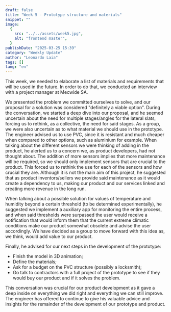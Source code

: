 ```yaml
---
draft: false
title: "Week 5 - Prototype structure and materials"
snippet: ""
image:
  {
    src: "../../assets/week5.jpg",
    alt: "frontend master",
  }
publishDate: "2025-03-25 15:39"
category: "Weekly Update"
author: "Leonardo Laia"
tags: []
lang: "en"
---
```


This week, we needed to elaborate a list of materials and requirements that will be used in the future. In order to do that, we conducted an interview with a project manager at Mecwide SA.

We presented the problem we committed ourselves to solve, and our proposal for a solution was considered "definitely a viable option". During the conversation, we started a deep dive into our proposal, and he seemed uncertain about the need for multiple stages/angles for the lateral slats, forcing us to rethink, as a collective, the need for said stages. As a group, we were also uncertain as to what material we should use in the prototype. The engineer advised us to use PVC, since it is resistant and much cheaper when compared to other options, such as aluminium for example. When talking about the different sensors we were thinking of adding in the product, he alerted us to a concern we, as product developers, had not thought about. The addition of more sensors implies that more maintenance will be required, so we should only implement sensors that are crucial to the product. This forced us to rethink the use for each of the sensors and how crucial they are. Although it is not the main aim of this project, he suggested that as product inventors/sellers we provide said maintenance as it would create a dependency to us, making our product and our services linked and creating more revenue in the long run.

When talking about a possible solution for values of temperature and humidity beyond a certain threshold (to be determined experimentally), he suggested we implement a auxiliary app for monitoring the entire process, and when said thresholds were surpassed the user would receive a notification that would inform them that the current extreme climatic conditions make our product somewhat obsolete and advise the user accordingly. We have decided as a group to move forward with this idea as, we think, would add value to our product.

Finally, he advised for our next steps in the development of the prototype:
- Finish the model in 3D animation;
- Define the materials;
- Ask for a budget on the PVC structure (possibly a locksmith);
- Go talk to contractors with a full project of the prototype to see if they would buy our product and if it solves the problem.

This conversation was crucial for our product development as it gave a deep inside on everything we did right and everything we can still improve. The engineer has offered to continue to give his valuable advice and insights for the remainder of the development of our prototype and product.
